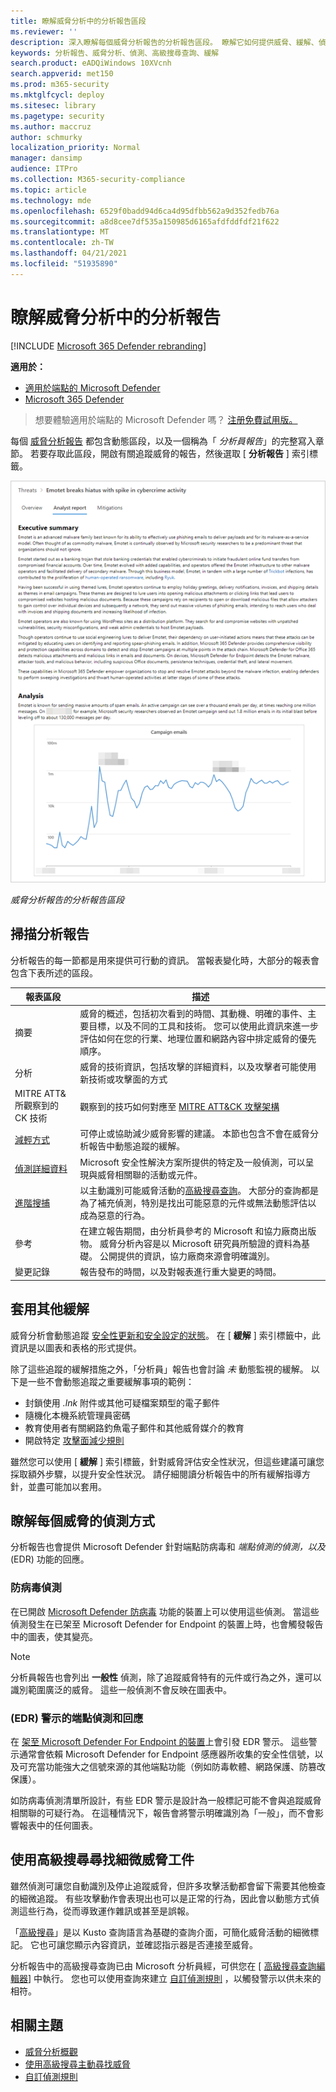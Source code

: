 ```yaml
---
title: 瞭解威脅分析中的分析報告區段
ms.reviewer: ''
description: 深入瞭解每個威脅分析報告的分析報告區段。 瞭解它如何提供威脅、緩解、偵測、高級搜尋查詢等相關資訊。
keywords: 分析報告、威脅分析、偵測、高級搜尋查詢、緩解
search.product: eADQiWindows 10XVcnh
search.appverid: met150
ms.prod: m365-security
ms.mktglfcycl: deploy
ms.sitesec: library
ms.pagetype: security
ms.author: maccruz
author: schmurky
localization_priority: Normal
manager: dansimp
audience: ITPro
ms.collection: M365-security-compliance
ms.topic: article
ms.technology: mde
ms.openlocfilehash: 6529f0badd94d6ca4d95dfbb562a9d352fedb76a
ms.sourcegitcommit: a8d8cee7df535a150985d6165afdfddfdf21f622
ms.translationtype: MT
ms.contentlocale: zh-TW
ms.lasthandoff: 04/21/2021
ms.locfileid: "51935890"
---
```

# <a name="understand-the-analyst-report-in-threat-analytics"></a>瞭解威脅分析中的分析報告

[!INCLUDE [Microsoft 365 Defender rebranding](../../includes/microsoft-defender.md)]

**適用於：**
- [適用於端點的 Microsoft Defender](https://go.microsoft.com/fwlink/p/?linkid=2154037)
- [Microsoft 365 Defender](https://go.microsoft.com/fwlink/?linkid=2118804)

> 想要體驗適用於端點的 Microsoft Defender 嗎？ [注册免費試用版。](https://www.microsoft.com/microsoft-365/windows/microsoft-defender-atp?ocid=docs-wdatp-exposedapis-abovefoldlink)

每個 [威脅分析報告](threat-analytics.md) 都包含動態區段，以及一個稱為「 _分析員報告_」的完整寫入章節。 若要存取此區段，開啟有關追蹤威脅的報告，然後選取 [ **分析報告** ] 索引標籤。

![威脅分析報告的分析報告區段影像](images/ta-analyst-report-small.png)

_威脅分析報告的分析報告區段_

## <a name="scan-the-analyst-report"></a>掃描分析報告 
分析報告的每一節都是用來提供可行動的資訊。 當報表變化時，大部分的報表會包含下表所述的區段。

| 報表區段 | 描述 |
|--|--|
| 摘要 | 威脅的概述，包括初次看到的時間、其動機、明確的事件、主要目標，以及不同的工具和技術。 您可以使用此資訊來進一步評估如何在您的行業、地理位置和網路內容中排定威脅的優先順序。 |
| 分析 | 威脅的技術資訊，包括攻擊的詳細資料，以及攻擊者可能使用新技術或攻擊面的方式 | 
| MITRE ATT&所觀察到的 CK 技術 | 觀察到的技巧如何對應至 [MITRE ATT&CK 攻擊架構](https://attack.mitre.org/) | 
| [減輕方式](#apply-additional-mitigations) | 可停止或協助減少威脅影響的建議。 本節也包含不會在威脅分析報告中動態追蹤的緩解。 |
| [偵測詳細資料](#understand-how-each-threat-can-be-detected) | Microsoft 安全性解決方案所提供的特定及一般偵測，可以呈現與威脅相關聯的活動或元件。 | 
| [進階搜捕](#find-subtle-threat-artifacts-using-advanced-hunting) | 以主動識別可能威脅活動的[高級搜尋查詢](advanced-hunting-overview.md)。 大部分的查詢都是為了補充偵測，特別是找出可能惡意的元件或無法動態評估以成為惡意的行為。 | 
| 參考 | 在建立報告期間，由分析員參考的 Microsoft 和協力廠商出版物。 威脅分析內容是以 Microsoft 研究員所驗證的資料為基礎。 公開提供的資訊，協力廠商來源會明確識別。 | 
| 變更記錄 | 報告發布的時間，以及對報表進行重大變更的時間。 |

## <a name="apply-additional-mitigations"></a>套用其他緩解
威脅分析會動態追蹤 [安全性更新和安全設定的狀態](threat-analytics.md#mitigations-review-list-of-mitigations-and-the-status-of-your-devices)。 在 [ **緩解** ] 索引標籤中，此資訊是以圖表和表格的形式提供。

除了這些追蹤的緩解措施之外，「分析員」報告也會討論 _未_ 動態監視的緩解。 以下是一些不會動態追蹤之重要緩解事項的範例：

- 封鎖使用 _.lnk_ 附件或其他可疑檔案類型的電子郵件
- 隨機化本機系統管理員密碼
- 教育使用者有關網路釣魚電子郵件和其他威脅媒介的教育
- 開啟特定 [攻擊面減少規則](attack-surface-reduction.md)

雖然您可以使用 [ **緩解** ] 索引標籤，針對威脅評估安全性狀況，但這些建議可讓您採取額外步驟，以提升安全性狀況。 請仔細閱讀分析報告中的所有緩解指導方針，並盡可能加以套用。

## <a name="understand-how-each-threat-can-be-detected"></a>瞭解每個威脅的偵測方式
分析報告也會提供 Microsoft Defender 針對端點防病毒和 _端點偵測的偵測，以及_ (EDR) 功能的回應。

### <a name="antivirus-detections"></a>防病毒偵測
在已開啟 [Microsoft Defender 防病毒](https://docs.microsoft.com/windows/security/threat-protection/microsoft-defender-antivirus/microsoft-defender-antivirus-in-windows-10) 功能的裝置上可以使用這些偵測。 當這些偵測發生在已架至 Microsoft Defender for Endpoint 的裝置上時，也會觸發報告中的圖表，使其變亮。

>[!NOTE]
>分析員報告也會列出 **一般性** 偵測，除了追蹤威脅特有的元件或行為之外，還可以識別範圍廣泛的威脅。 這些一般偵測不會反映在圖表中。

### <a name="endpoint-detection-and-response-edr-alerts"></a> (EDR) 警示的端點偵測和回應
在 [架至 Microsoft Defender For Endpoint 的裝置](onboard-configure.md)上會引發 EDR 警示。 這些警示通常會依賴 Microsoft Defender for Endpoint 感應器所收集的安全性信號，以及可充當功能強大之信號來源的其他端點功能（例如防毒軟體、網路保護、防篡改保護）。

如防病毒偵測清單所設計，有些 EDR 警示是設計為一般標記可能不會與追蹤威脅相關聯的可疑行為。 在這種情況下，報告會將警示明確識別為「一般」，而不會影響報表中的任何圖表。

## <a name="find-subtle-threat-artifacts-using-advanced-hunting"></a>使用高級搜尋尋找細微威脅工件
雖然偵測可讓您自動識別及停止追蹤威脅，但許多攻擊活動都會留下需要其他檢查的細微追蹤。 有些攻擊動作會表現出也可以是正常的行為，因此會以動態方式偵測這些行為，從而導致運作雜訊或甚至是誤報。

「[高級搜尋](advanced-hunting-overview.md)」是以 Kusto 查詢語言為基礎的查詢介面，可簡化威脅活動的細微標記。 它也可讓您顯示內容資訊，並確認指示器是否連接至威脅。

分析報告中的高級搜尋查詢已由 Microsoft 分析員經，可供您在 [ [高級搜尋查詢編輯器](https://securitycenter.windows.com/advanced-hunting)] 中執行。 您也可以使用查詢來建立 [自訂偵測規則](custom-detection-rules.md) ，以觸發警示以供未來的相符。


## <a name="related-topics"></a>相關主題
- [威脅分析概觀](threat-analytics.md)
- [使用高級搜尋主動尋找威脅](advanced-hunting-overview.md) 
- [自訂偵測規則](custom-detection-rules.md)
